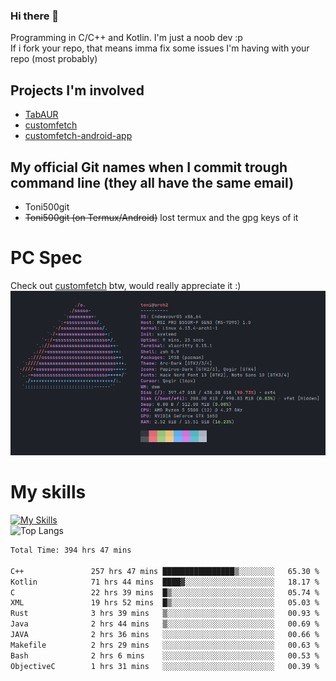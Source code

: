 ### Hi there 👋

Programming in C/C++ and Kotlin. I'm just a noob dev :p\
If i fork your repo, that means imma fix some issues I'm having with your repo (most probably)

## Projects I'm involved
 - [TabAUR](https://github.com/BurntRanch/TabAUR)
 - [customfetch](https://github.com/Toni500github/customfetch)
 - [customfetch-android-app](https://github.com/Toni500github/customfetch-android-app)

## My official Git names when I commit trough command line (they all have the same email)
* Toni500git
* ~~Toni500git (on Termux/Android)~~ lost termux and the gpg keys of it

# PC Spec
Check out [customfetch](https://github.com/Toni500github/customfetch) btw, would really appreciate it :)
![screenshot.png](https://github.com/Toni500github/customfetch/raw/main/screenshot.png)

# My skills
[![My Skills](https://skillicons.dev/icons?i=cpp,bash,kotlin,androidstudio,arch,linux&theme=light)](https://skillicons.dev)\
![Top Langs](https://github-readme-stats.vercel.app/api/top-langs/?username=Toni500github&layout=compact)

<!--START_SECTION:waka-->

```txt
Total Time: 394 hrs 47 mins

C++               257 hrs 47 mins ████████████████▒░░░░░░░░   65.30 %
Kotlin            71 hrs 44 mins  ████▓░░░░░░░░░░░░░░░░░░░░   18.17 %
C                 22 hrs 39 mins  █▒░░░░░░░░░░░░░░░░░░░░░░░   05.74 %
XML               19 hrs 52 mins  █▒░░░░░░░░░░░░░░░░░░░░░░░   05.03 %
Rust              3 hrs 39 mins   ▒░░░░░░░░░░░░░░░░░░░░░░░░   00.93 %
Java              2 hrs 44 mins   ▒░░░░░░░░░░░░░░░░░░░░░░░░   00.69 %
JAVA              2 hrs 36 mins   ░░░░░░░░░░░░░░░░░░░░░░░░░   00.66 %
Makefile          2 hrs 29 mins   ░░░░░░░░░░░░░░░░░░░░░░░░░   00.63 %
Bash              2 hrs 6 mins    ░░░░░░░░░░░░░░░░░░░░░░░░░   00.53 %
ObjectiveC        1 hrs 31 mins   ░░░░░░░░░░░░░░░░░░░░░░░░░   00.39 %
```

<!--END_SECTION:waka-->
